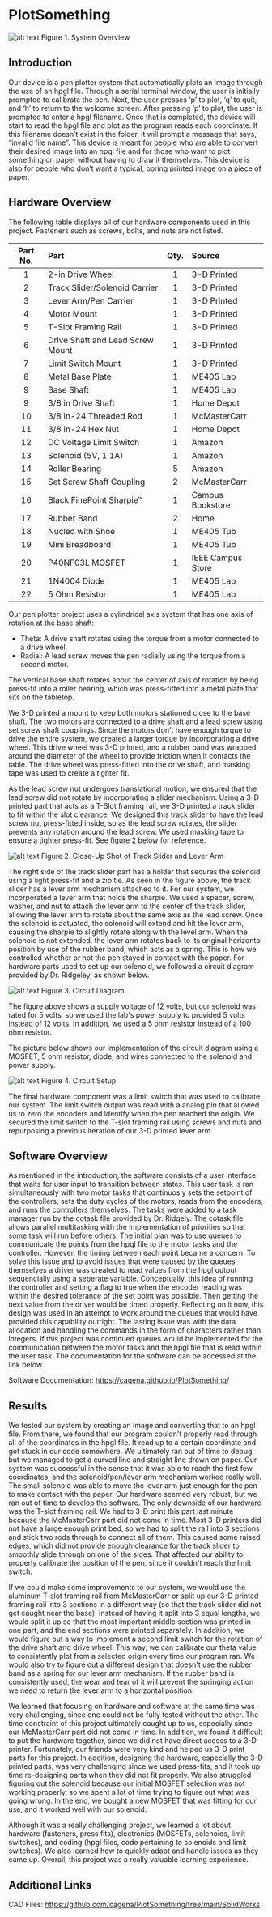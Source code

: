 # PlotSomething

![alt text](System_Overview.jpg)
Figure 1. System Overview

## Introduction

Our device is a pen plotter system that automatically plots an image through the use of an hpgl file. Through a serial terminal window, 
the user is initially prompted to calibrate the pen. Next, the user presses ‘p’ to plot, ‘q’ to quit, and ‘h’ to return to the welcome screen. 
After pressing ‘p’ to plot, the user is prompted to enter a hpgl filename. Once that is completed, the device will start to read the hpgl file 
and plot as the program reads each coordinate. If this filename doesn’t exist in the folder, it will prompt a message that says, 
“invalid file name”. This device is meant for people who are able to convert their desired image into an hpgl file and for those 
who want to plot something on paper without having to draw it themselves. This device is also for people who don’t want a typical, 
boring printed image on a piece of paper.

## Hardware Overview

The following table displays all of our hardware components used in this project. Fasteners such as screws, bolts, and nuts are not listed.

| Part No.  | Part                              |  Qty. | Source            |
|:---------:|:----------------------------------|:-----:|:------------------|
|    1      | 2-in Drive Wheel                  |   1   | 3-D Printed       |
|    2      | Track Slider/Solenoid Carrier     |   1   | 3-D Printed       |
|    3      | Lever Arm/Pen Carrier             |   1   | 3-D Printed       |
|    4      | Motor Mount                       |   1   | 3-D Printed       |
|    5      | T-Slot Framing Rail               |   1   | 3-D Printed       | 
|    6      | Drive Shaft and Lead Screw Mount  |   1   | 3-D Printed       |
|    7      | Limit Switch Mount                |   1   | 3-D Printed       | 
|    8      | Metal Base Plate                  |   1   | ME405 Lab         |
|    9      | Base Shaft                        |   1   | ME405 Lab         |
|    9      | 3/8 in Drive Shaft                |   1   | Home Depot        |
|    10     | 3/8 in-24 Threaded Rod            |   1   | McMasterCarr      |
|    11     | 3/8 in-24 Hex Nut                 |   1   | Home Depot        |
|    12     | DC Voltage Limit Switch           |   1   | Amazon            |
|    13     | Solenoid (5V, 1.1A)               |   1   | Amazon            |
|    14     | Roller Bearing                    |   5   | Amazon            |
|    15     | Set Screw Shaft Coupling          |   2   | McMasterCarr      |
|    16     | Black FinePoint Sharpie&trade;    |   1   | Campus Bookstore  |
|    17     | Rubber Band                       |   2   | Home              |
|    18     | Nucleo with Shoe	                |   1   | ME405 Tub         |
|    19     | Mini Breadboard	                |   1   | ME405 Tub         |
|    20     | P40NF03L MOSFET	                |   1   | IEEE Campus Store |
|    21     | 1N4004 Diode	                |   1   | ME405 Lab         |
|    22     | 5 Ohm Resistor                    |   1   | ME405 Lab         |

Our pen plotter project uses a cylindrical axis system that has one axis of rotation at the base shaft:
- Theta: A drive shaft rotates using the torque from a motor connected to a drive wheel.
- Radial: A lead screw moves the pen radially using the torque from a second motor.

The vertical base shaft rotates about the center of axis of rotation by being press-fit into a roller bearing, 
which was press-fitted into a metal plate that sits on the tabletop.

We 3-D printed a mount to keep both motors stationed close to the base shaft. The two motors are connected 
to a drive shaft and a lead screw using set screw shaft couplings. Since the motors don’t have enough torque 
to drive the entire system, we created a larger torque by incorporating a drive wheel. This drive wheel was 
3-D printed, and a rubber band was wrapped around the diameter of the wheel to provide friction when it contacts 
the table. The drive wheel was press-fitted into the drive shaft, and masking tape was used to create a tighter fit. 

As the lead screw nut undergoes translational motion, we ensured that the lead screw did not rotate by incorporating a 
slider mechanism. Using a 3-D printed part that acts as a T-Slot framing rail, we 3-D printed a track slider to fit 
within the slot clearance. We designed this track slider to have the lead screw nut press-fitted inside, so as the lead 
screw rotates, the slider prevents any rotation around the lead screw. We used masking tape to ensure a tighter 
press-fit. See figure 2 below for reference.

![alt text](Track_Slider.jpg)
Figure 2. Close-Up Shot of Track Slider and Lever Arm

The right side of the track slider part has a holder that secures the solenoid using a light press-fit and a zip tie. 
As seen in the figure above, the track slider has a lever arm mechanism attached to it. For our system, we incorporated 
a lever arm that holds the sharpie. We used a spacer, screw, washer, and nut to attach the lever arm to the center of 
the track slider, allowing the lever arm to rotate about the same axis as the lead screw. Once the solenoid is actuated, 
the solenoid will extend and hit the lever arm, causing the sharpie to slightly rotate along with the level arm. When 
the solenoid is not extended, the lever arm rotates back to its original horizontal position by use of the rubber band, 
which acts as a spring. This is how we controlled whether or not the pen stayed in contact with the paper. For hardware
parts used to set up our solenoid, we followed a circuit diagram provided by Dr. Ridgeley, as shown below.

![alt text](Circuit_Diagram.jpg)
Figure 3. Circuit Diagram

The figure above shows a supply voltage of 12 volts, but our solenoid was rated for 5 volts, so we used the lab's power supply 
to provided 5 volts instead of 12 volts. In addition, we used a 5 ohm resistor instead of a 100 ohm resistor.

The picture below shows our implementation of the circuit diagram using a MOSFET, 5 ohm resistor, diode, and wires connected 
to the solenoid and power supply.

![alt text](Circuit_Setup.jpg)
Figure 4. Circuit Setup

The final hardware component was a limit switch that was used to calibrate our system. The limit switch output was read with
a analog pin that allowed us to zero the encoders and identify when the pen reached the origin. We secured the limit switch
to the T-slot framing rail using screws and nuts and repurposing a previous iteration of our 3-D printed lever arm.

## Software Overview

As mentioned in the introduction, the software consists of a user interface that waits for user input to transition
between states. This user task is ran simultaneously with two motor tasks that continuosly sets the setpoint of the
controllers, sets the duty cycles of the motors, reads from the encoders, and runs the controllers themselves. The
tasks were added to a task manager run by the cotask file provided by Dr. Ridgely. The cotask file allows parallel
multitasking with the implementation of priorities so that some task will run before others. The
initial plan was to use queues to communicate the points from the hpgl file to the motor tasks and the controller.
However, the timing between each point became a concern. To solve this issue and to avoid issues that were caused
by the queues themselves a driver was created to read values from the hpgl output sequencially using a seperate
variable. Conceptually, this idea of running the controller and setting a flag to true when the encoder reading
was within the desired tolerance of the set point was possible. Then getting the next value from the driver would
be timed properly. Reflecting on it now, this design was used in an attempt to work around the queues that would
have provided this capability outright. The lasting issue was with the data allocation and handling the commands
in the form of characters rather than integers. If this project was continued queues would be implemented for the
communication between the motor tasks and the hpgl file that is read within the user task. The documentation for
the software can be accessed at the link below.

Software Documentation: https://cagena.github.io/PlotSomething/

## Results

We tested our system by creating an image and converting that to an hpgl file. From there, we found that our program couldn't properly read 
through all of the coordinates in the hpgl file. It read up to a certain coordinate and got stuck in our code somewhere. We ultimately 
ran out of time to debug, but we managed to get a curved line and straight line drawn on paper. Our system was successful in the sense that 
it was able to reach the first few coordinates, and the solenoid/pen/lever arm mechanism worked really well. The small solenoid was able to 
move the lever arm just enough for the pen to make contact with the paper. Our hardware seemed very robust, but we ran out of time to develop 
the software. The only downside of our hardware was the T-slot framing rail. We had to 3-D print this part last minute because the McMasterCarr 
part did not come in time. Most 3-D printers did not have a large enough print bed, so we had to split the rail into 3 sections and stick two rods 
through to connect all of them. This caused some raised edges, which did not provide enough clearance for the track slider to smoothly slide 
through on one of the sides. That affected our ability to properly calibrate the position of the pen, since it couldn't reach the limit switch.

If we could make some improvements to our system, we would use the aluminum T-slot framing rail from McMasterCarr or split up our 3-D printed framing 
rail into 3 sections in a different way (so that the track slider did not get caught near the base). Instead of having it split into 3 equal lengths, 
we would split it up so that the most important middle section was printed in one part, and the end sections were printed separately. In addition, we 
would figure out a way to implement a second limit switch for the rotation of the drive shaft and drive wheel. This way, we can calibrate our theta value 
to consistently plot from a selected origin every time our program ran. We would also try to figure out a different design that doesn't use the rubber 
band as a spring for our lever arm mechanism. If the rubber band is consistently used, the wear and tear of it will prevent the springing action we need 
to return the lever arm to a horizontal position.

We learned that focusing on hardware and software at the same time was very challenging, since one could not be fully tested without the other. 
The time constraint of this project ultimately caught up to us, especially since our McMasterCarr part did not come in time. In addition, we found it 
difficult to put the hardware together, since we did not have direct access to a 3-D printer. Fortunately, our friends were very kind and 
helped us 3-D print parts for this project. In addition, designing the hardware, especially the 3-D printed parts, was very challenging since we used 
press-fits, and it took up time re-designing parts when they did not fit properly. We also struggled figuring out the solenoid because our initial MOSFET 
selection was not working properly, so we spent a lot of time trying to figure out what was going wrong. In the end, we bought a new MOSFET that was 
fitting for our use, and it worked well with our solenoid. 

Although it was a really challenging project, we learned a lot about hardware (fasteners, press fits), electronics (MOSFETs, solenoids, limit switches), and
coding (hpgl files, code pertaining to solenoids and limit switches). We also learned how to quickly adapt and handle issues as they came up. Overall, this 
project was a really valuable learning experience.


## Additional Links
CAD Files: https://github.com/cagena/PlotSomething/tree/main/SolidWorks

